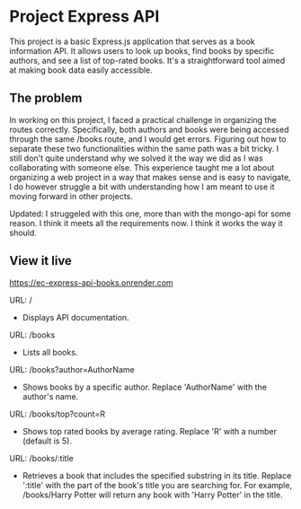 # Project Express API

This project is a basic Express.js application that serves as a book information API. It allows users to look up books, find books by specific authors, and see a list of top-rated books. It's a straightforward tool aimed at making book data easily accessible.

## The problem

In working on this project, I faced a practical challenge in organizing the routes correctly. Specifically, both authors and books were being accessed through the same /books route, and I would get errors. Figuring out how to separate these two functionalities within the same path was a bit tricky. I still don't quite understand why we solved it the way we did as I was collaborating with someone else. This experience taught me a lot about organizing a web project in a way that makes sense and is easy to navigate, I do however struggle a bit with understanding how I am meant to use it moving forward in other projects.

Updated: I struggeled with this one, more than with the mongo-api for some reason. I think it meets all the requirements now. I think it works the way it should. 

## View it live

https://ec-express-api-books.onrender.com 

URL: /
- Displays API documentation.

URL: /books
- Lists all books.

URL: /books?author=AuthorName
- Shows books by a specific author. Replace 'AuthorName' with the author's name.

URL: /books/top?count=R
- Shows top rated books by average rating. Replace 'R' with a number (default is 5).

URL: /books/:title
- Retrieves a book that includes the specified substring in its title. Replace ':title' with the part of the book's title you are searching for. For example, /books/Harry Potter will return any book with 'Harry Potter' in the title.

